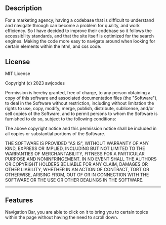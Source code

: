 # <Horiseon Web application>

## Description
For a marketing agency, having a codebase that is difficult to understand and navigate through can become a problem for quality, and work efficiency. So I have decided to improve their codebase so it follows the accessibility standards, and that the site itself is optimized for the search engines. Making the code more easy to navigate around when looking for certain elements within the html, and css code.

## License
MIT License

Copyright (c) 2023 awjcodes

Permission is hereby granted, free of charge, to any person obtaining a copy
of this software and associated documentation files (the "Software"), to deal
in the Software without restriction, including without limitation the rights
to use, copy, modify, merge, publish, distribute, sublicense, and/or sell
copies of the Software, and to permit persons to whom the Software is
furnished to do so, subject to the following conditions:

The above copyright notice and this permission notice shall be included in all
copies or substantial portions of the Software.

THE SOFTWARE IS PROVIDED "AS IS", WITHOUT WARRANTY OF ANY KIND, EXPRESS OR
IMPLIED, INCLUDING BUT NOT LIMITED TO THE WARRANTIES OF MERCHANTABILITY,
FITNESS FOR A PARTICULAR PURPOSE AND NONINFRINGEMENT. IN NO EVENT SHALL THE
AUTHORS OR COPYRIGHT HOLDERS BE LIABLE FOR ANY CLAIM, DAMAGES OR OTHER
LIABILITY, WHETHER IN AN ACTION OF CONTRACT, TORT OR OTHERWISE, ARISING FROM,
OUT OF OR IN CONNECTION WITH THE SOFTWARE OR THE USE OR OTHER DEALINGS IN THE
SOFTWARE.

---

## Features
Navigation Bar, you are able to click on it to bring you to certain topics within the page without having the need to scroll down.

